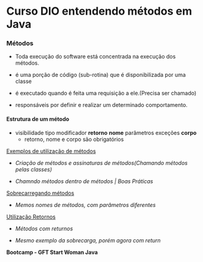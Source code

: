 # Curso DIO entendendo métodos em Java

### Métodos

- Toda execução do software está concentrada na execução dos métodos.

- é uma porção de código (sub-rotina) que é disponibilizada por uma classe 

- é executado quando é feita uma requisição a ele.(Precisa ser chamado)

- responsáveis por definir e realizar um determinado comportamento.

#### Estrutura de um método
  - visibilidade tipo modificador **retorno** **nome** parâmetros exceções **corpo**
    - retorno, nome e corpo são obrigatórios
  


[Exemplos de utilização de métodos](https://github.com/Brunarquino/curso_metodos/tree/master/src/dio/aula01/exercitando)

- _Criação de métodos e assinaturas de métodos(Chamando métodos pelas classes)_

- _Chamndo métodos dentro de métodos | Boas Práticas_


[Sobrecarregando métodos](https://github.com/Brunarquino/curso_metodos/tree/master/src/dio/aula02/sobrecarga)

- _Memos nomes de métodos, com parâmetros diferentes_


[Utilização Retornos](https://github.com/Brunarquino/curso_metodos/tree/master/src/dio/aula03/retornos)

- _Métodos com returnos_

- _Mesmo exemplo da sobrecarga, porém agora com return_

**Bootcamp - GFT Start Woman Java**
